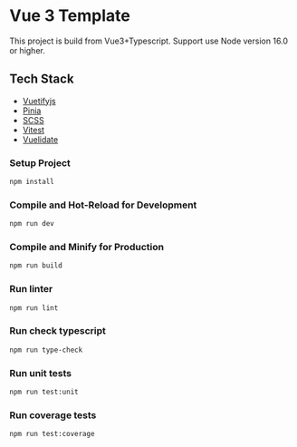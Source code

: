 # Vue 3 Template

This project is build from Vue3+Typescript. Support use Node version 16.0 or higher.

## Tech Stack
- [Vuetifyjs](https://vuetifyjs.com/en/)
- [Pinia](https://pinia.vuejs.org/)
- [SCSS](https://sass-lang.com/)
- [Vitest](https://vitest.dev/)
- [Vuelidate](https://vuelidate.js.org/)

### Setup Project

```sh
npm install
```

### Compile and Hot-Reload for Development

```sh
npm run dev
```

### Compile and Minify for Production

```sh
npm run build
```

### Run linter
```sh
npm run lint
```

### Run check typescript
```sh
npm run type-check
```

### Run unit tests
```sh
npm run test:unit
```

### Run coverage tests
```sh
npm run test:coverage
```
